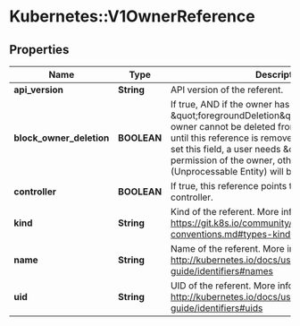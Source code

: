# Kubernetes::V1OwnerReference

## Properties
Name | Type | Description | Notes
------------ | ------------- | ------------- | -------------
**api_version** | **String** | API version of the referent. | 
**block_owner_deletion** | **BOOLEAN** | If true, AND if the owner has the \&quot;foregroundDeletion\&quot; finalizer, then the owner cannot be deleted from the key-value store until this reference is removed. Defaults to false. To set this field, a user needs \&quot;delete\&quot; permission of the owner, otherwise 422 (Unprocessable Entity) will be returned. | [optional] 
**controller** | **BOOLEAN** | If true, this reference points to the managing controller. | [optional] 
**kind** | **String** | Kind of the referent. More info: https://git.k8s.io/community/contributors/devel/api-conventions.md#types-kinds | 
**name** | **String** | Name of the referent. More info: http://kubernetes.io/docs/user-guide/identifiers#names | 
**uid** | **String** | UID of the referent. More info: http://kubernetes.io/docs/user-guide/identifiers#uids | 


